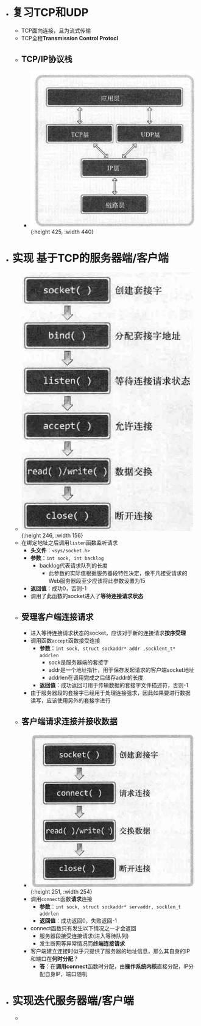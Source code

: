 - # 复习TCP和UDP
	- TCP面向连接，且为流式传输
	- TCP全程**Transmission  Control Protocl**
	- ## TCP/IP协议栈
		- ![image.png](../assets/image_1681369444487_0.png){:height 425, :width 440}
- # 实现 基于TCP的服务器端/客户端
	- ![image.png](../assets/image_1681371916903_0.png){:height 246, :width 156}
	- 在绑定地址之后调用``listen``函数监听请求
		- **头文件**：``<sys/socket.h>``
		- **参数**：``int sock, int backlog``
			- backlog代表请求队列的长度
				- 此参数的实际值根据服务器段特性决定，像平凡接受请求的Web服务器段至少应该将此参数设置为15
		- **返回值**：成功0，否则-1
		- 调用了此函数的socket进入了**等待连接请求状态**
	- ## 受理客户端连接请求
		- 进入等待连接请求状态的socket，应该对于新的连接请求**按序受理**
		- 调用函数``accept``函数接受连接
			- **参数**：``int sock, struct sockaddr* addr ,socklent_t* addrlen``
				- sock是服务器端的套接字
				- addr是一个地址指针，用于保存发起请求的客户端socket地址
				- addrlen在调用完成之后储存addr的长度
			- **返回值**：成功返回可用于传输数据的套接字文件描述符，否则-1
		- 由于服务器段的套接字已经用于处理连接强求，因此如果要进行数据读写，应该使用另外的套接字进行
	- ## 客户端请求连接并接收数据
		- ![image.png](../assets/image_1681374983508_0.png){:height 251, :width 254}
		- 调用``connect``函数**请求**连接
			- **参数**：``int sock, struct sockaddr* servaddr, socklen_t addrlen``
			- **返回值**：成功返回0，失败返回-1
		- connect函数只有发生以下情况之一才会返回
			- 服务器段接受连接请求(进入等待队列)
			- 发生断网等异常情况而**终端连接请求**
		- 客户端建立连接时似乎只提供了服务器的地址信息，那么其自身的IP和端口在**何时分配**？
			- **答**：在**调用connect**函数时分配，由**操作系统内核**直接分配，IP分配自身IP，端口随机
- # 实现迭代服务器端/客户端
	-